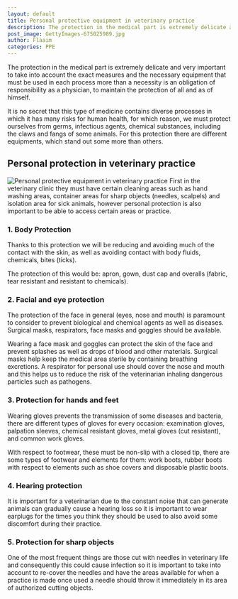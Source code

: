 ```yaml
---
layout: default
title: Personal protective equipment in veterinary practice
description: The protection in the medical part is extremely delicate and very important to take into account the exact measures and the necessary equipment that must be used in each process more than a necessity is an obligation of responsibility as a physician, to maintain the protection of all and as of himself.
post_image: GettyImages-675025989.jpg
author: Flaaim
categories: PPE
---
```


The protection in the medical part is extremely delicate and very important to take into account the exact measures and the necessary equipment that must be used in each process more than a necessity is an obligation of responsibility as a physician, to maintain the protection of all and as of himself.


It is no secret that this type of medicine contains diverse processes in which it has many risks for human health, for which reason, we must protect ourselves from germs, infectious agents, chemical substances, including the claws and fangs of some animals. For this protection there are different equipments, which stand out some more than others.


## Personal protection in veterinary practice

![Personal protective equipment in veterinary practice](https://safetyworkblog.com/assets/GettyImages-675025989.jpg)
First in the veterinary clinic they must have certain cleaning areas such as hand washing areas, container areas for sharp objects (needles, scalpels) and isolation area for sick animals, however personal protection is also important to be able to access certain areas or practice.


### 1. Body Protection


Thanks to this protection we will be reducing and avoiding much of the contact with the skin, as well as avoiding contact with body fluids, chemicals, bites (ticks).


The protection of this would be: apron, gown, dust cap and overalls (fabric, tear resistant and resistant to chemicals).


### 2. Facial and eye protection

The protection of the face in general (eyes, nose and mouth) is paramount to consider to prevent biological and chemical agents as well as diseases. Surgical masks, respirators, face masks and goggles should be available.


Wearing a face mask and goggles can protect the skin of the face and prevent splashes as well as drops of blood and other materials. Surgical masks help keep the medical area sterile by containing breathing excretions. A respirator for personal use should cover the nose and mouth and this helps us to reduce the risk of the veterinarian inhaling dangerous particles such as pathogens.


### 3. Protection for hands and feet


Wearing gloves prevents the transmission of some diseases and bacteria, there are different types of gloves for every occasion: examination gloves, palpation sleeves, chemical resistant gloves, metal gloves (cut resistant), and common work gloves.


With respect to footwear, these must be non-slip with a closed tip, there are some types of footwear and elements for them: work boots, rubber boots with respect to elements such as shoe covers and disposable plastic boots.


### 4. Hearing protection


It is important for a veterinarian due to the constant noise that can generate animals can gradually cause a hearing loss so it is important to wear earplugs for the times you think they should be used to also avoid some discomfort during their practice.


### 5. Protection for sharp objects


One of the most frequent things are those cut with needles in veterinary life and consequently this could cause infection so it is important to take into account to re-cover the needles and have the areas available for when a practice is made once used a needle should throw it immediately in its area of authorized cutting objects.
